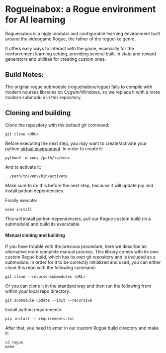 # Rogueinabox: a Rogue environment for AI learning

  Rogueinabox is a higly modular and configurable learning environment built around the videogame Rogue,
  the father of the roguelike genre.
  
  It offers easy ways to interact with the game, especially for the reinforcement learning setting,
  providing several built-in state and reward generators and utilities for creating custom ones. 

## Build Notes:
The original rogue submodule (rogueinabox/rogue) fails to compile with modern ncurses libraries on Cygwin/Windows, so we replace it with a more modern submodule in this repository.


## Cloning and building

  Clone the repository with the default git command:
  ```console
  git clone <URL>
  ```
  
  Before executing the next step, you may want to create/activate your python
  [virtual environment](https://docs.python.org/3/library/venv.html).
  In order to create it:
  ```console
  python3 -m venv /path/to/venv
  ```

  And to activate it:
  ```console
  . /path/to/venv/bin/activate
  ```
  Make sure to do this before the next step, because it will update pip
  and install python dependencies.

  Finally execute:
  ```console
  make install
  ```
  
  This will install python dependencies, pull our Rogue custom build (in a submodule) and build its executable.
  
#### Manual cloning and building

  If you have trouble with the previous procedure,
  here we describe an alternative more complete manual process.
  This library comes with its own custom Rogue build,
  which has its own git repository and is included as a submodule.
  In order for it to be correctly initialized and used, you can either clone this repo
  with the following command:
  ```console
  git clone --recurse-submodules <URL>
  ```

  Or you can clone it in the standard way and then run the following
  from within your local repo directory:
  ```console
  git submodule update --init --recursive
  ```
  
  Install python requirements:
  ```console
  pip install -r requirements.txt
  ```
  
  After that, you need to enter in our custom Rogue build directory and make it:
  ```console
  cd rogue
  make
  ```
